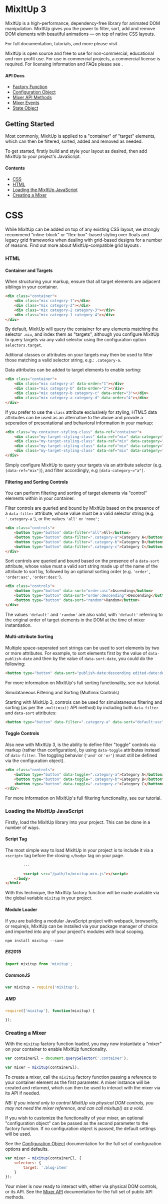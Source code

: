 # MixItUp 3

MixItUp is a high-performance, dependency-free library for animated DOM manipulation. MixItUp gives you the power to filter, sort, add and remove DOM elements with beautiful animations — on top of native CSS layouts.

For full documentation, tutorials, and more please visit [<website pending>](pending).

MixItUp is open source and free to use for non-commercial, educational and non-profit use. For use in commercial projects, a commercial license is required. For licensing information and FAQs please see [<website pending>](pending).

#### API Docs

- [Factory Function](./docs/mixitup.md)
- [Configuration Object](./docs/mixitup.Config.md)
- [Mixer API Methods](./docs/mixitup.Mixer.md)
- [Mixer Events](./docs/mixitup.Events.md)
- [State Object](./docs/mixitup.State.md)

## Getting Started

Most commonly, MixItUp is applied to a "container" of "target" elements, which can then be filtered, sorted, added and removed as needed.

To get started, firstly build and style your layout as desired, then add MixItUp to your project's JavaScript.

#### Contents

- [CSS](#css)
- [HTML](#html)
- [Loading the MixItUp JavaScript](#loading-the-mixitup-javascript)
- [Creating a Mixer](#creating-a-mixer)

# CSS

While MixItUp can be added on top of any existing CSS layout, we strongly recommend "inline-block" or "flex-box"-based styling over floats and legacy grid frameworks when dealing with grid-based designs for a number of reasons. Find out more about MixItUp-compatible grid layouts [<website pending>]().

### HTML

#### Container and Targets

When structuring your markup, ensure that all target elements are adjacent siblings in your container.

```html
<div class="container">
    <div class="mix category-1"></div>
    <div class="mix category-2"></div>
    <div class="mix category-2 category-3"></div>
    <div class="mix category-1 category-4"></div>
</div>
```

By default, MixItUp will query the container for any elements matching the selector `.mix`, and index them as "targets", although you configure MixItUp to query targets via any valid selector using the configuration option `selectors.target`.

Aditional classes or attributes on your targets may then be used to filter those matching a valid selector string, e.g.: `.category-a`.

Data attributes can be added to target elements to enable sorting:

```html
<div class="container">
    <div class="mix category-a" data-order="1"></div>
    <div class="mix category-b" data-order="2"></div>
    <div class="mix category-b category-c" data-order="3"></div>
    <div class="mix category-a category-d" data-order="4"></div>
</div>
```

If you prefer to use the `class` attribute exclusively for styling, HTML5 data attributes can be used as an alternative to the above and provide a seperation of presentational and behavioral information in your markup:

```html
<div class="my-container-styling-class" data-ref="container">
    <div class="my-target-styling-class" data-ref="mix" data-category="a" data-order="1"></div>
    <div class="my-target-styling-class" data-ref="mix" data-category="b" data-order="2"></div>
    <div class="my-target-styling-class" data-ref="mix" data-category="b c" data-order="3"></div>
    <div class="my-target-styling-class" data-ref="mix" data-category="a d" data-order="4"></div>
</div>
```

Simply configure MixItUp to query your targets via an attribute selector (e.g. `[data-ref="mix"]`), and filter accordingly, e.g `[data-category~="a"]`.

#### Filtering and Sorting Controls

You can perform filtering and sorting of target elements via "control" elements within in your container.

Filter controls are queried and bound by MixItUp based on the presence of a `data-filter` attribute, whose value must be a valid selector string (e.g. `'.category-a'`), or the values `'all'` or `'none'`;

```html
<div class="controls">
    <button type="button" data-filter="all">All</button>
    <button type="button" data-filter=".category-a">Category A</button>
    <button type="button" data-filter=".category-b">Category B</button>
    <button type="button" data-filter=".category-c">Category C</button>
</div>
```

Sort controls are queried and bound based on the presence of a `data-sort` attribute, whose value must a valid sort string made up of the name of the attribute to sort by, followed by an optional sorting order (e.g. `'order'`, `'order:asc'`, `'order:desc'`).

```html
<div class="controls">
    <button type="button" data-sort="order:asc">Ascending</button>
    <button type="button" data-sort="order:descending">Descending</button>
    <button type="button" data-sort="random">Random</button>
</div>
```

The values `'default'` and `'random'` are also valid, with `'default'` referring to the original order of target elements in the DOM at the time of mixer instantiation.

#### Multi-attribute Sorting

Multiple space-seperated sort strings can be used to sort elements by two or more attributes. For example, to sort elements first by the value of `data-publish-date` and then by the value of `data-sort-date`, you could do the following:

```html
<button type="button" data-sort="publish-date:descending edited-date:descending">Publish date / Descending</button>
```

For more information on MixItUp's full sorting functionality, see our [<website pending>]() tutorial.

Simulataneous Filtering and Sorting (Multimix Controls)

Starting with MixItUp 3, controls can be used for simulataneous filtering and sorting (as per the `.multimix()` API method) by including both `data-filter` and `data-sort` attributes:

``` html
<button type="button" data-filter=".category-a" data-sort="default:asc">Category A / Ascending</button>
```

#### Toggle Controls

Also new with MixItUp 3, is the ability to define filter "toggle" controls via markup (rather than configuration), by using `data-toggle` attributes instead of `data-filter`. The toggling behavior (`'and'` or `'or'`) must still be defined via the configuration object).

```html
<div class="controls">
    <button type="button" data-toggle=".category-a">Category A</button>
    <button type="button" data-toggle=".category-b">Category B</button>
    <button type="button" data-toggle=".category-c">Category C</button>
</div>
```

For more information on MixItUp's full filtering functionality, see our [<website pending>]() tutorial.

### Loading the MixItUp JavaScript

Firstly, load the MixItUp library into your project. This can be done in a number of ways.

#### Script Tag

The most simple way to load MixItUp in your project is to include it via a `<script>` tag before the closing `</body>` tag on your page.

```html
        ...

        <script src="/path/to/mixitup.min.js"></script>
    </body>
</html>
```

With this technique, the MixItUp factory function will be made available via the global variable `mixitup` in your project.

#### Module Loader

If you are building a modular JavaScript project with webpack, browserify, or requirejs, MixItUp can be installed via your package manager of choice and imported into any of your project's modules with local scoping.

`npm install mixitup --save`

##### ES2015

```js
import mixitup from 'mixitup';
```

##### CommonJS

```js
var mixitup = require('mixitup');
```

##### AMD

```js
require(['mixitup'], function(mixitup) {

});
```

### Creating a Mixer

With the `mixitup` factory function loaded, you may now instantiate a "mixer" on your container to enable MixItUp functionality.

```js
var containerEl = document.querySelector('.container');

var mixer = mixitup(containerEl);
```

To create a mixer, call the `mixitup` factory function passing a reference to your container element as the first parameter. A mixer instance will be created and returned, which can then be used to interact with the mixer via its API if needed.

*NB: If you intend only to control MixItUp via physical DOM controls, you may not need the mixer reference, and can call mixitup() as a void.*

If you wish to customize the functionality of your mixer, an optional "configuration object" can be passed as the second parameter to the factory function. If no configuration object is passed, the default settings will be used.

See the [Configuration Object](/docs/mixitup.Config.md) documentation for the full set of configuration options and defaults.

```js
var mixer = mixitup(containerEl, {
    selectors: {
        target: '.blog-item'
    }
});
```

Your mixer is now ready to interact with, either via physical DOM controls, or its API. See the [Mixer API](./docs/mixitup.Mixer.md) documentation for the full set of public API methods.